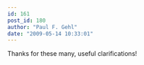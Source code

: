 ```yaml
---
id: 161
post_id: 180
author: "Paul F. Gehl"
date: "2009-05-14 10:33:01"
---
```

Thanks for these many, useful clarifications!
